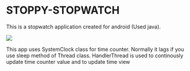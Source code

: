 # STOPPY-STOPWATCH
This is a stopwatch application created for android (Used java).

![](images/Screenshot%20(412).png)

This app uses SystemClock class for time counter. 
Normally it lags if you use sleep method of Thread class.
HandlerThread is used to continously update time counter value and to update time view


